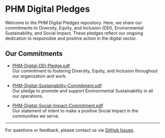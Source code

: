 # PHM Digital Pledges

Welcome to the PHM Digital Pledges repository. Here, we share our commitments to Diversity, Equity, and Inclusion (DEI), Environmental Sustainability, and Social Impact. These pledges reflect our ongoing dedication to responsible and positive action in the digital sector.

## Our Commitments

- [PHM-Digital-DEI-Pledge.pdf](./PHM-Digital-DEI-Pledge.pdf)  
  Our commitment to fostering Diversity, Equity, and Inclusion throughout our organization and work.

- [PHM-Digital-Sustainability-Commitment.pdf](./PHM-Digital-Sustainability-Commitment.pdf)  
  Our pledge to promote and support Environmental Sustainability in all our operations.

- [PHM-Digital-Social-Impact-Commitment.pdf](./PHM-Digital-Social-Impact-Commitment.pdf)  
  Our statement of intent to make a positive Social Impact in the communities we serve.

---

For questions or feedback, please contact us via [GitHub Issues](https://github.com/phmdigital/pledges/issues).
